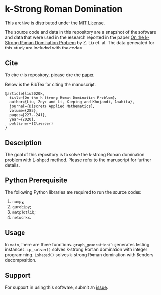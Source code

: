 
# k-Strong Roman Domination

This archive is distributed under the [MIT License](LICENSE).

The source code and data in this repository are a snapshot of the software and data
that were used in the research reported in the paper 
[On the k-Strong Roman Domination Problem](https://www.sciencedirect.com/science/article/pii/S0166218X20302675) by Z. Liu et. al. The data generated for this study are included with the codes.

## Cite

To cite this repository, please cite the [paper](https://www.sciencedirect.com/science/article/pii/S0166218X20302675).

Below is the BibTex for citing the manuscript.

```
@article{liu2020k,
  title={On the k-Strong Roman Domination Problem},
  author={Liu, Zeyu and Li, Xueping and Khojandi, Anahita},
  journal={Discrete Applied Mathematics},
  volume={285},
  pages={227--241},
  year={2020},
  publisher={Elsevier}
}
```

## Description

The goal of this repository is to solve the k-strong Roman domination problem with L-shped method. Please refer to the manuscript for further details.

## Python Prerequisite

The following Python libraries are required to run the source codes:
1. `numpy`;
2. `gurobipy`;
3. `matplotlib`;
4. `networkx`.

## Usage

In `main`, there are three functions. `graph_generation()` generates testing instances. `ip_solver()` solves k-strong Roman domination with integer programming. `Lshaped()` solves k-strong Roman domination with Benders decomposition.


## Support

For support in using this software, submit an
[issue](https://github.com/Louisliuzy/k-Strong_Roman_Domination/issues).

